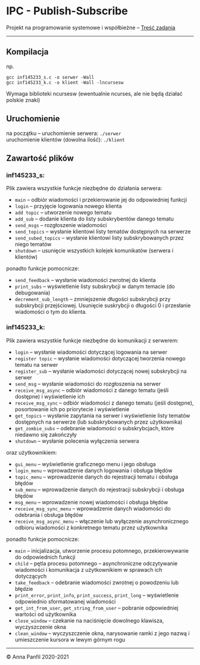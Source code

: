# IPC - Publish-Subscribe
Projekt na programowanie systemowe i współbieżne – [Treść zadania]

---
## Kompilacja
np.

```
gcc inf145233_s.c -o serwer -Wall
gcc inf145233_k.c -o klient -Wall -lncursesw
```

Wymaga biblioteki ncursesw (ewentualnie ncurses, ale nie będą działać polskie znaki)

## Uruchomienie
na początku – uruchomienie serwera: `./serwer`<br>
uruchomienie klientów (dowolna ilość): `./klient`

## Zawartość plików
### inf145233_s:
Plik zawiera wszystkie funkcje niezbędne do działania serwera:

- `main` – odbiór wiadomości i przekierowanie jej do odpowiedniej funkcji
- `login` – przyjęcie logowania nowego klienta
- `add topic` – utworzenie nowego tematu
- `add_sub` – dodanie klienta do listy subskrybentów danego tematu
- `send_msgs` – rozgłoszenie wiadomości
- `send_topics` – wysłanie klientowi listy tematów dostępnych na serwerze
- `send_subed_topics` – wysłanie klientowi listy subskrybowanych przez niego tematów
- `shutdown` – usunięcie wszystkich kolejek komunikatów (serwera i klientów)

ponadto funkcje pomocnicze:

- `send_feedback` – wysłanie wiadomości zwrotnej do klienta
- `print_subs` – wyświetlenie listy subskrybcji w danym temacie (do debugowania)
- `decrement_sub_length` – zmniejszenie długości subskrybcji przy subskrybcji przejściowej. Usunięcie suskrybcji o długości 0 i przesłanie wiadomości o tym do klienta.


### inf145233_k:
Plik zawiera wszystkie funkcje niezbędne do komunikacji z serwerem:

- `login` – wysłanie wiadomości dotyczącej logowania na serwer
- `register topic` – wysłanie wiadomości dotyczącej tworzenia nowego tematu na serwer
- `register_sub` – wysłanie wiadomości dotyczącej nowej subskrybcji na serwer
- `send_msg` – wysłanie wiadomości do rozgłoszenia na serwer
- `receive_msg_async` – odbiór wiadomości z danego tematu (jeśli dostępne) i wyświetlenie ich
- `receive_msg_sync` – odbiór wiadomości z danego tematu (jeśli dostępne), posortowanie ich po priorytecie i wyświetlenie
- `get_topics` – wysłanie zapytania na serwer i wyświetlenie listy tematów dostępnych na serwerze (lub subskrybowanych przez użytkownika)
- `get_zombie_subs` – odebranie wiadomości o subskrybcjach, które niedawno się zakończyły
- `shutdown` – wysłanie polecenia wyłączenia serwera

oraz użytkownikiem:

- `gui_menu` – wyświetlenie graficznego menu i jego obsługa
- `login_menu` – wprowadzenie danych logowania i obsługa błędów
- `topic_menu` – wprowadzenie danych do rejestracji tematu i obsługa błędów
- `sub_menu` – wprowadzenie danych do rejestracji subskrybcji i obsługa błędów
- `msg_menu` – wprowadzenie nowej wiadomości i obsługa błędów
- `receive_msg_sync_menu` – wprowadzenie danych wiadomości do odebrania i obsługa błędów
- `receive_msg_async_menu` – włączenie lub wyłączenie asynchronicznego odbioru wiadomości z konkretnego tematu przez użytkownika

ponadto funkcje pomocnicze:

- `main` – inicjalizacja, utworzenie procesu potomnego, przekierowywanie  do odpowiednich funkcji
- `child` – pętla procesu potomnego – asynchroniczne odczytywanie wiadomości i komunikacja z użytkownikiem w sprawach ich dotyczących
- `take_feedback` – odebranie wiadomości zwrotnej o powodzeniu lub błędzie
- `print_error`, `print_info`, `print_success`, `print_long` – wyświetlenie odpowiednio sformatowanej wiadomości
- `get_int_from_user`, `get_string_from_user` – pobranie odpowiedniej wartości od użytkownika
- `close_window` – czekanie na naciśnięcie dowolnego klawisza, wyczyszczenie okna
- `clean_window` – wyczyszczenie okna, narysowanie ramki z jego nazwą i umieszczenie kursora w lewym górnym rogu

---

© Anna Panfil 2020-2021

<!-- links -->
[Treść zadania]: https://www.cs.put.poznan.pl/akobusinska/downloads/projekt2020.pdf
